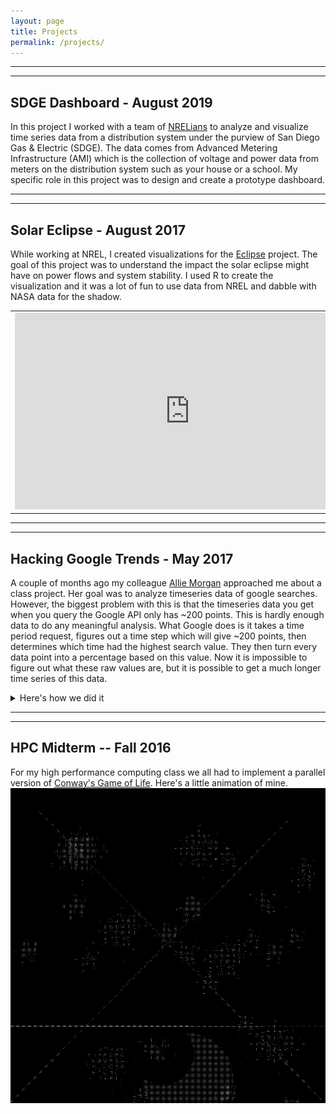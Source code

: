 ```yaml
---
layout: page
title: Projects
permalink: /projects/
---
```

***
***
## SDGE Dashboard - August 2019
In this project I worked with a team of [NRELians](https://www.nrel.gov/workingwithus/partners/partnerships-advanced-metering-sdge.html) to analyze and visualize time series data from a distribution system under the purview of San Diego Gas & Electric (SDGE).  The data comes from Advanced Metering Infrastructure (AMI) which is the collection of voltage and power data from meters on the distribution system such as your house or a school.  My specific role in this project was to design and create a prototype dashboard.  

***
***

## Solar Eclipse - August 2017
While working at NREL, I created visualizations for the [Eclipse](https://www.nrel.gov/news/press/2018/nrel-researchers-measure-impact-of-eclipse-on-electrical-grid.html) project.  The goal of this project was to understand the impact the solar eclipse might have on power flows and system stability.  I used R to create the visualization and it was a lot of fun to use data from NREL and dabble with NASA data for the shadow.
<table><tr>
<td><iframe src="https://www.facebook.com/plugins/video.php?href=https%3A%2F%2Fwww.facebook.com%2Fnationalrenewableenergylab%2Fvideos%2F10156406035619897%2F&show_text=0&width=560" width="560" height="315" style="border:none;overflow:hidden" scrolling="no" frameborder="0" allowTransparency="true" allowFullScreen="true"></iframe> </td>
<td><img src="/Images/me_eclipse.png" max-width="70%" max-height="70%"/></td>
</tr></table>

***
***

## Hacking Google Trends - May 2017
A couple of months ago my colleague [Allie Morgan](http://allisonmorgan.github.io/) approached me about a class project.  Her goal was to analyze timeseries data of google searches.  However, the biggest problem with this is that the timeseries data you get when you query the Google API only has ~200 points.  This is hardly enough data to do any meaningful analysis.  What Google does is it takes a time period request, figures out a time step which will give ~200 points, then determines which time had the highest search value.  They then turn every data point into a percentage based on this value.  Now it is impossible to figure out what these raw values are, but it is possible to get a much longer time series of this data.  



<details>
	<summary>Here's how we did it</summary>
	
1. First you need to gather all of the small timeseries over the whole interval that you want to query.  Here is an example of the first column of the file I used:

| 2004 |
| **** |
| 2004-01-01 2004-01-08 |
| 2004-01-08 2004-01-15 |
| 2004-01-15 2004-01-22 |



This will give you hourly data for that week.  Notice that there is an overlapping time period for each week.  This is what will allow us to stitch together the timeseries later.
	
2. Query the API with each of these date ranges.  I used [pytrends](https://github.com/GeneralMills/pytrends) 

```python
		from pytrends import request
		import pandas as pd
		import numpy as np

		dfs={} 
		for i in dates: # weekly dates file where column are years
            dfs[i]={}
            for j in dates[i]: #each week in the year
                if type(j) == float and math.isnan(j):
                    continue
                endpoints = j.split(" ")
                key = endpoints[0] + "T00 " + endpoints[1] + "T00"
                p=request.TrendReq(guser, gpas , hl='en-US')
                p.build_payload([keyword],timeframe=key)
                dfs[i][j]=p.interest_over_time()
```

3. Stitch together the timeseries.  Since we have an overlapping point, we can calculate the scaling ratio between two different intervals, and then scale one of those intervals to match the other.  


 ```python
    timeseries=pd.DataFrame() # the final timeseries
    for i in dates:
        for j in dates[i]:
            if type(j) == float and math.isnan(j):
                continue
            df1 = timeseries
            df2 = dfs[i][j]
            ratio = float(df2[keyword].iloc[0])/float(df1[keyword].iloc[-1]) 
            df1[keyword]=ratio*df1[keyword]
            timeseries = pd.concat([timeseries,df2])
    m=np.max(timeseries[keyword])
    timeseries[keyword]=100*timeseries[keyword]/m
```

Here is an example plot when you query "Influenza":


<figure>
        <img src="/Images/influenza_hourly.trend.png" {% if include.alt %} alt="{{ include.alt }}" {% endif %} {% if include.width %} width="{{ include.width }}" {% endif %}/>
        <figcaption> <a href="https://github.com/allisonmorgan/google_trends">Hourly Google Trend for 'Influenza'</a></figcaption>
</figure>

</details>

***
***

## HPC Midterm -- Fall 2016
For my high performance computing class we all had to implement a parallel version of [Conway's Game of Life](https://en.wikipedia.org/wiki/Conway%27s_Game_of_Life).  Here's a little animation of mine.
![Aw :(](/Images/cgol.gif)